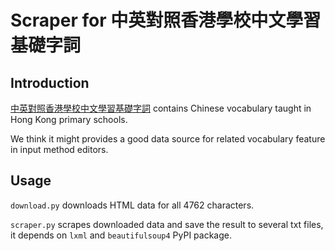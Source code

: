 # Scraper for 中英對照香港學校中文學習基礎字詞
## Introduction
[中英對照香港學校中文學習基礎字詞](http://www.edbchinese.hk/lexlist_en/)
contains Chinese vocabulary taught in Hong Kong primary schools.

We think it might provides a good data source for related vocabulary feature in
input method editors.

## Usage
`download.py` downloads HTML data for all 4762 characters.

`scraper.py` scrapes downloaded data and save the result to several txt files,
it depends on `lxml` and `beautifulsoup4` PyPI package.
